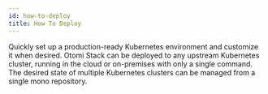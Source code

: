```yaml
---
id: how-to-deploy
title: How To Deploy
---
```


Quickly set up a production-ready Kubernetes environment and customize it when desired. Otomi Stack can be deployed to any upstream Kubernetes cluster, running in the cloud or on-premises with only a single command. The desired state of multiple Kubernetes clusters can be managed from a single mono repository.
